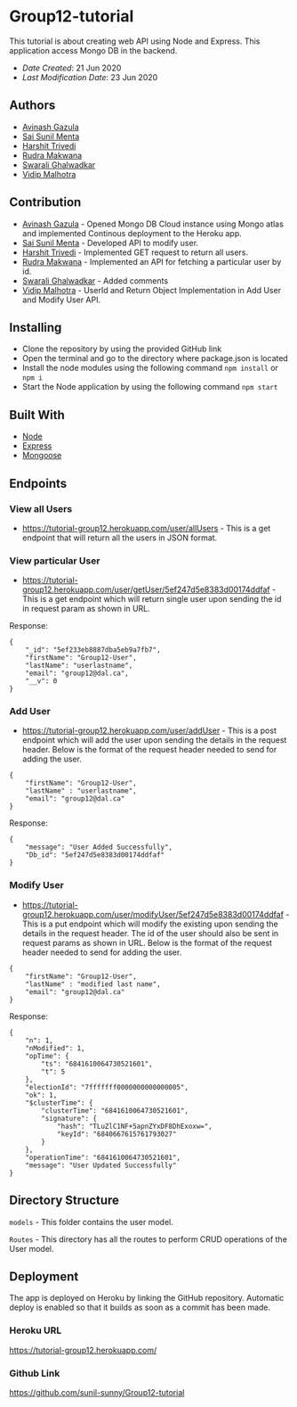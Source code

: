 # Group12-tutorial

This tutorial is about creating web API using Node and Express. This application access Mongo DB in the backend.
* *Date Created*: 21 Jun 2020
* *Last Modification Date*: 23 Jun 2020

## Authors

* [Avinash Gazula](av530575@dal.ca) 
* [Sai Sunil Menta](ss734478@dal.ca)
* [Harshit Trivedi](harshit.trivedi@dal.ca)
* [Rudra Makwana](rudra.makwana@dal.ca)
* [Swarali Ghalwadkar](sw258541.com)
* [Vidip Malhotra](vidip.malhotra@dal.ca)

## Contribution

* [Avinash Gazula](av530575@dal.ca) - Opened Mongo DB Cloud instance using Mongo atlas and implemented Continous deployment to the Heroku app. 
* [Sai Sunil Menta](ss734478@dal.ca) - Developed API to modify user.
* [Harshit Trivedi](harshit.trivedi@dal.ca) - Implemented GET request to return all users.
* [Rudra Makwana](rudra.makwana@dal.ca) - Implemented an API for fetching a particular user by id.
* [Swarali Ghalwadkar](sw258541@dal.ca) - Added comments
* [Vidip Malhotra](vidip.malhotra@dal.ca) - UserId and Return Object Implementation in Add User and Modify User API. 

## Installing

* Clone the repository by using the provided GitHub link
* Open the terminal and go to the directory where package.json is located
* Install the node modules using the following command
	 `npm install` or `npm i` 
* Start the Node application by using the following command
	 `npm start`


## Built With

* [Node](https://nodejs.org/en/)
* [Express](https://expressjs.com/)
* [Mongoose](https://mongoosejs.com/)

## Endpoints

### View all Users

* https://tutorial-group12.herokuapp.com/user/allUsers - This is a get endpoint that will return all the users in JSON format.

### View particular User

* https://tutorial-group12.herokuapp.com/user/getUser/5ef247d5e8383d00174ddfaf - This is a get endpoint which will return single user upon sending the id in request param as shown in URL.

Response:

```
{
    "_id": "5ef233eb8887dba5eb9a7fb7",
    "firstName": "Group12-User",
    "lastName": "userlastname",
    "email": "group12@dal.ca",
    "__v": 0
}
```

### Add User

* https://tutorial-group12.herokuapp.com/user/addUser - This is a post endpoint which will add the user upon sending the details in the request header. Below is the format of the request header needed to send for adding the user.

```
{
	"firstName": "Group12-User",
	"lastName" : "userlastname",
	"email": "group12@dal.ca"
}
```

Response:

```
{
    "message": "User Added Successfully",
    "Db_id": "5ef247d5e8383d00174ddfaf"
}
```

### Modify User

* https://tutorial-group12.herokuapp.com/user/modifyUser/5ef247d5e8383d00174ddfaf - This is a put endpoint which will modify the existing upon sending the details in the request header. The id of the user should also be sent in request params as shown in URL. Below is the format of the request header needed to send for adding the user.

```
{
	"firstName": "Group12-User",
	"lastName" : "modified last name",
	"email": "group12@dal.ca"
}
```
Response:

```
{
    "n": 1,
    "nModified": 1,
    "opTime": {
        "ts": "6841610064730521601",
        "t": 5
    },
    "electionId": "7fffffff0000000000000005",
    "ok": 1,
    "$clusterTime": {
        "clusterTime": "6841610064730521601",
        "signature": {
            "hash": "TLuZlC1NF+5apnZYxDF8DhExoxw=",
            "keyId": "6840667615761793027"
        }
    },
    "operationTime": "6841610064730521601",
    "message": "User Updated Successfully"
}
```

## Directory Structure

`models` - This folder contains the user model.

`Routes` - This directory has all the routes to perform CRUD operations of the User model.


## Deployment

The app is deployed on Heroku by linking the GitHub repository. Automatic deploy is enabled so that it builds as soon as a commit has been made.

### Heroku URL

https://tutorial-group12.herokuapp.com/

### Github Link

https://github.com/sunil-sunny/Group12-tutorial

